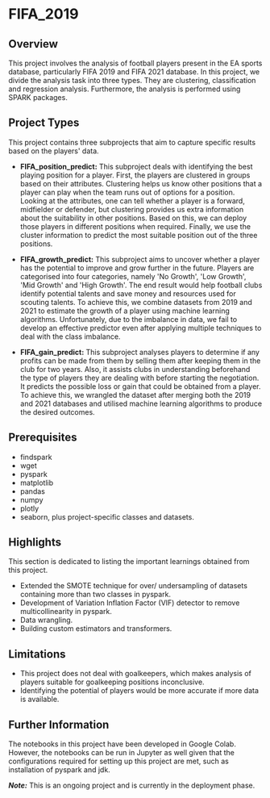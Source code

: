 # FIFA_2019

## Overview
This project involves the analysis of football players present in the EA sports database, particularly FIFA 2019 and FIFA 2021 database. In this project, we divide the analysis task into three types. They are clustering, classification and regression analysis. Furthermore, the analysis is performed using SPARK packages. 

## Project Types
This project contains three subprojects that aim to capture specific results based on the players' data. 

* <b>FIFA_position_predict:</b> This subproject deals with identifying the best playing position for a player. First, the players are clustered in groups based on their attributes. Clustering helps us know other positions that a player can play when the team runs out of options for a position. Looking at the attributes, one can tell whether a player is a forward, midfielder or defender, but clustering provides us extra information about the suitability in other positions. Based on this, we can deploy those players in different positions when required. Finally, we use the cluster information to predict the most suitable position out of the three positions.

* <b>FIFA_growth_predict:</b> This subproject aims to uncover whether a player has the potential to improve and grow further in the future. Players are categorised into four categories, namely 'No Growth', 'Low Growth', 'Mid Growth' and 'High Growth'. The end result would help football clubs identify potential talents and save money and resources used for scouting talents. To achieve this, we combine datasets from 2019 and 2021 to estimate the growth of a player using machine learning algorithms. Unfortunately, due to the imbalance in data, we fail to develop an effective predictor even after applying multiple techniques to deal with the class imbalance. 

* <b>FIFA_gain_predict:</b> This subproject analyses players to determine if any profits can be made from them by selling them after keeping them in the club for two years. Also, it assists clubs in understanding beforehand the type of players they are dealing with before starting the negotiation. It predicts the possible loss or gain that could be obtained from a player. To achieve this, we wrangled the dataset after merging both the 2019 and 2021 databases and utilised machine learning algorithms to produce the desired outcomes.

## Prerequisites
* findspark
* wget
* pyspark
* matplotlib
* pandas
* numpy
* plotly
* seaborn, plus project-specific classes and datasets.

## Highlights
This section is dedicated to listing the important learnings obtained from this project.
* Extended the SMOTE technique for over/ undersampling of datasets containing more than two classes in pyspark.
* Development of Variation Inflation Factor (VIF) detector to remove multicollinearity in pyspark.
* Data wrangling.
* Building custom estimators and transformers.

## Limitations
* This project does not deal with goalkeepers, which makes analysis of players suitable for goalkeeping positions inconclusive.
* Identifying the potential of players would be more accurate if more data is available.

## Further Information
The notebooks in this project have been developed in Google Colab. However, the notebooks can be run in Jupyter as well given that the configurations required for setting up this project are met, such as installation of pyspark and jdk.

<b><i>Note:</b></i> This is an ongoing project and is currently in the deployment phase.

